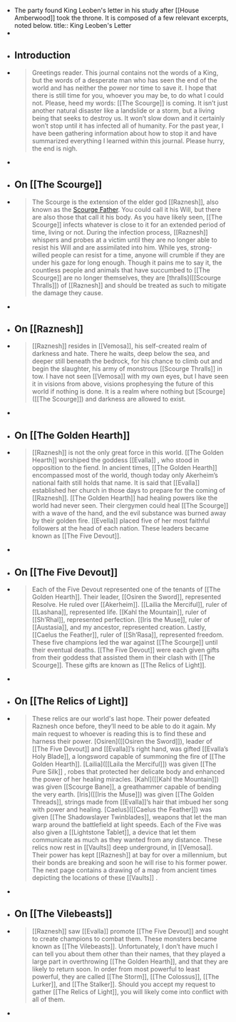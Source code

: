 - The party found King Leoben's letter in his study after [[House Amberwood]] took the throne. It is composed of a few relevant excerpts, noted below.
  title:: King Leoben's Letter
-
- ## Introduction
- > Greetings reader. This journal contains not the words of a King, but the words of a desperate man who has seen the end of the world and has neither the power nor time to save it. I hope that there is still time for you, whoever you may be, to do what I could not. Please, heed my words: [[The Scourge]] is coming. It isn’t just another natural disaster like a landslide or a storm, but a living being that seeks to destroy us. It won’t slow down and it certainly won’t stop until it has infected all of humanity. For the past year, I have been gathering information about how to stop it and have summarized everything I learned within this journal. Please hurry, the end is nigh.
-
- ## On [[The Scourge]]
- > The Scourge is the extension of the elder god [[Raznesh]], also known as the [Scourge Father]([[Raznesh]]). You could call it his Will, but there are also those that call it his body. As you have likely seen, [[The Scourge]] infects whatever is close to it for an extended period of time, living or not. During the infection process, [[Raznesh]] whispers and probes at a victim until they are no longer able to resist his Will and are assimilated into him. While yes, strong-willed people can resist for a time, anyone will crumble if they are under his gaze for long enough. Though it pains me to say it, the countless people and animals that have succumbed to [[The Scourge]] are no longer themselves, they are [thralls]([[Scourge Thralls]]) of [[Raznesh]] and should be treated as such to mitigate the damage they cause.
-
- ## On [[Raznesh]]
- > [[Raznesh]] resides in [[Vemosa]], his self-created realm of darkness and hate. There he waits, deep below the sea, and deeper still beneath the bedrock, for his chance to climb out and begin the slaughter, his army of monstrous [[Scourge Thralls]] in tow. I have not seen [[Vemosa]] with my own eyes, but I have seen it in visions from above, visions prophesying the future of this world if nothing is done. It is a realm where nothing but [Scourge]([[The Scourge]]) and darkness are allowed to exist.
-
- ## On [[The Golden Hearth]]
- > [[Raznesh]] is not the only great force in this world. [[The Golden Hearth]] worshiped the goddess [[Evalla]] , who stood in opposition to the fiend. In ancient times, [[The Golden Hearth]] encompassed most of the world, though today only Akerheim’s national faith still holds that name. It is said that [[Evalla]] established her church in those days to prepare for the coming of [[Raznesh]]. [[The Golden Hearth]] had healing powers like the world had never seen. Their clergymen could heal [[The Scourge]] with a wave of the hand, and the evil substance was burned away by their golden fire. [[Evella]] placed five of her most faithful followers at the head of each nation. These leaders became known as [[The Five Devout]].
-
- ## On [[The Five Devout]]
- > Each of the Five Devout represented one of the tenants of [[The Golden Hearth]]. Their leader, [[Osiren the Sword]], represented Resolve. He ruled over [[Akerheim]]. [[Lailia the Merciful]], ruler of [[Lashana]], represented life. [[Kahl the Mountain]], ruler of [[Sh’Rhal]], represented perfection. [[Iris the Muse]], ruler of [[Austasia]], and my ancestor, represented creation. Lastly, [[Caelus the Feather]], ruler of [[Sh’Rasa]], represented freedom. These five champions led the war against [[The Scourge]] until their eventual deaths. [[The Five Devout]] were each given gifts from their goddess that assisted them in their clash with [[The Scourge]]. These gifts are known as [[The Relics of Light]].
-
- ## On [[The Relics of Light]]
- > These relics are our world's last hope. Their power defeated Raznesh once before, they’ll need to be able to do it again. My main request to whoever is reading this is to find these and harness their power. [Osiren]([[Osiren the Sword]]), leader of [[The Five Devout]] and [[Evalla]]’s right hand, was gifted [[Evalla’s Holy Blade]], a longsword capable of summoning the fire of [[The Golden Hearth]]. [Lailia]([[Laila the Merciful]]) was given [[The Pure Silk]] , robes that protected her delicate body and enhanced the power of her healing miracles. [Kahl]([[Kahl the Mountain]]) was given [[Scourge Bane]], a greathammer capable of bending the very earth. [Iris]([[Iris the Muse]]) was given [[The Golden Threads]], strings made from [[Evalla]]’s hair that imbued her song with power and healing. [Caelus]([[Caelus the Feather]]) was given [[The Shadowslayer Twinblades]], weapons that let the man warp around the battlefield at light speeds. Each of the Five was also given a [[Lightstone Tablet]], a device that let them communicate as much as they wanted from any distance. These relics now rest in [[Vaults]] deep underground, in [[Vemosa]]. Their power has kept [[Raznesh]] at bay for over a millennium, but their bonds are breaking and soon he will rise to his former power. The next page contains a drawing of a map from ancient times depicting the locations of these [[Vaults]] .
-
- ## On [[The Vilebeasts]]
- > [[Raznesh]] saw [[Evalla]] promote [[The Five Devout]] and sought to create champions to combat them. These monsters became known as [[The Vilebeasts]]. Unfortunately, I don’t have much I can tell you about them other than their names, that they played a large part in overthrowing [[The Golden Hearth]], and that they are likely to return soon. In order from most powerful to least powerful, they are called [[The Storm]], [[The Colossus]], [[The Lurker]], and [[The Stalker]]. Should you accept my request to gather [[The Relics of Light]], you will likely come into conflict with all of them.
-